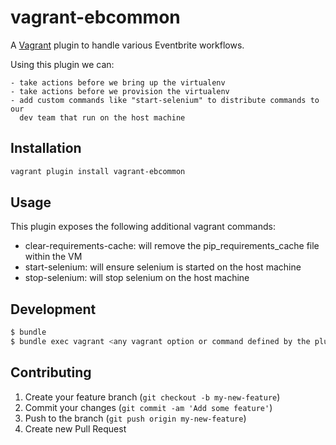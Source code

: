 # vagrant-ebcommon

A [Vagrant](http://www.vagrantup.com/) plugin to handle various Eventbrite workflows.

Using this plugin we can:

    - take actions before we bring up the virtualenv
    - take actions before we provision the virtualenv
    - add custom commands like "start-selenium" to distribute commands to our
      dev team that run on the host machine

## Installation

``` bash
vagrant plugin install vagrant-ebcommon
```

## Usage

This plugin exposes the following additional vagrant commands:

* clear-requirements-cache: will remove the pip_requirements_cache file within the VM
* start-selenium: will ensure selenium is started on the host machine
* stop-selenium: will stop selenium on the host machine

## Development

``` bash
$ bundle
$ bundle exec vagrant <any vagrant option or command defined by the plugin>
```

## Contributing

1. Create your feature branch (`git checkout -b my-new-feature`)
2. Commit your changes (`git commit -am 'Add some feature'`)
3. Push to the branch (`git push origin my-new-feature`)
4. Create new Pull Request
